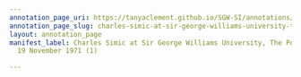 ```yaml
---
annotation_page_uri: https://tanyaclement.github.io/SGW-SI/annotations/charles-simic-at-sir-george-williams-university-the-poetry-series-19-november-1971-1--canvas-1-charles-simic.json
annotation_page_slug: charles-simic-at-sir-george-williams-university-the-poetry-series-19-november-1971-1--canvas-1-charles-simic
layout: annotation_page
manifest_label: Charles Simic at Sir George Williams University, The Poetry Series,
  19 November 1971 (1)

---
```

